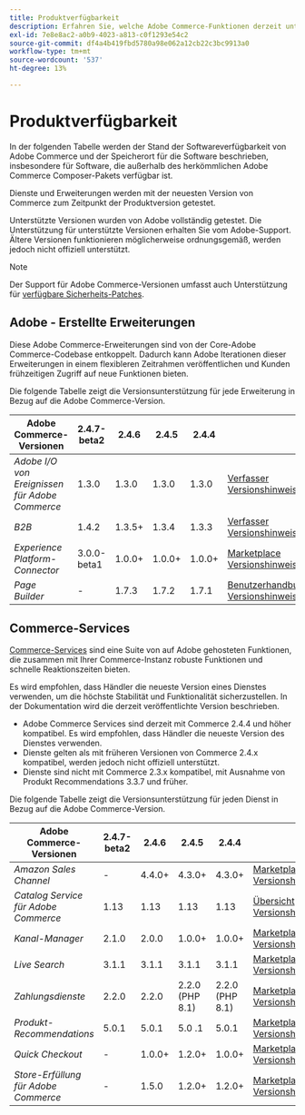 ```yaml
---
title: Produktverfügbarkeit
description: Erfahren Sie, welche Adobe Commerce-Funktionen derzeit unterstützt werden, und überprüfen Sie deren Kompatibilität mit bestimmten Adobe Commerce-Versionen.
exl-id: 7e8e8ac2-a0b9-4023-a813-c0f1293e54c2
source-git-commit: df4a4b419fbd5780a98e062a12cb22c3bc9913a0
workflow-type: tm+mt
source-wordcount: '537'
ht-degree: 13%

---
```


# Produktverfügbarkeit

In der folgenden Tabelle werden der Stand der Softwareverfügbarkeit von Adobe Commerce und der Speicherort für die Software beschrieben, insbesondere für Software, die außerhalb des herkömmlichen Adobe Commerce Composer-Pakets verfügbar ist.

Dienste und Erweiterungen werden mit der neuesten Version von Commerce zum Zeitpunkt der Produktversion getestet.

Unterstützte Versionen wurden von Adobe vollständig getestet. Die Unterstützung für unterstützte Versionen erhalten Sie vom Adobe-Support. Ältere Versionen funktionieren möglicherweise ordnungsgemäß, werden jedoch nicht offiziell unterstützt.

>[!NOTE]
>
>Der Support für Adobe Commerce-Versionen umfasst auch Unterstützung für [verfügbare Sicherheits-Patches](versions.md).

## Adobe - Erstellte Erweiterungen

Diese Adobe Commerce-Erweiterungen sind von der Core-Adobe Commerce-Codebase entkoppelt. Dadurch kann Adobe Iterationen dieser Erweiterungen in einem flexibleren Zeitrahmen veröffentlichen und Kunden frühzeitigen Zugriff auf neue Funktionen bieten.


Die folgende Tabelle zeigt die Versionsunterstützung für jede Erweiterung in Bezug auf die Adobe Commerce-Version.

| **Adobe Commerce-Versionen** | 2.4.7-beta2 | 2.4.6 | 2.4.5 | 2.4.4 |                                                                                                                                                                                                                                          |
|---------------------------------------|-------------|--------|--------|--------|------------------------------------------------------------------------------------------------------------------------------------------------------------------------------------------------------------------------------------------|
| _Adobe I/O von Ereignissen für Adobe Commerce_ | 1.3.0 | 1.3.0 | 1.3.0 | 1.3.0 | [Verfasser](https://developer.adobe.com/commerce/extensibility/events/installation/) <br/>[Versionshinweise](https://developer.adobe.com/commerce/extensibility/events/release-notes/) |
| _B2B_ | 1.4.2 | 1.3.5+ | 1.3.4 | 1.3.3 | [Verfasser](https://experienceleague.adobe.com/docs/commerce-admin/b2b/install.html) <br/> [Versionshinweise](https://experienceleague.adobe.com/docs/commerce-admin/b2b/release-notes.html) |
| _Experience Platform-Connector_ | 3.0.0-beta1 | 1.0.0+ | 1.0.0+ | 1.0.0+ | [Marketplace](https://commercemarketplace.adobe.com/magento-experience-platform-connector.html)<br/>[Versionshinweise](https://experienceleague.adobe.com/docs/commerce-merchant-services/experience-platform-connector/release-notes.html) |
| _Page Builder_ | - | 1.7.3 | 1.7.2 | 1.7.1 | [Benutzerhandbuch](https://experienceleague.adobe.com/docs/commerce-admin/page-builder/guide-overview.html)<br/> [Versionshinweise](https://experienceleague.adobe.com/docs/commerce-admin/page-builder/release-notes.html) |

## Commerce-Services

[Commerce-Services](https://experienceleague.adobe.com/docs/commerce-merchant-services/user-guides/home.html) sind eine Suite von auf Adobe gehosteten Funktionen, die zusammen mit Ihrer Commerce-Instanz robuste Funktionen und schnelle Reaktionszeiten bieten.

Es wird empfohlen, dass Händler die neueste Version eines Dienstes verwenden, um die höchste Stabilität und Funktionalität sicherzustellen. In der Dokumentation wird die derzeit veröffentlichte Version beschrieben.

* Adobe Commerce Services sind derzeit mit Commerce 2.4.4 und höher kompatibel. Es wird empfohlen, dass Händler die neueste Version des Dienstes verwenden.
* Dienste gelten als mit früheren Versionen von Commerce 2.4.x kompatibel, werden jedoch nicht offiziell unterstützt.
* Dienste sind nicht mit Commerce 2.3.x kompatibel, mit Ausnahme von Produkt Recommendations 3.3.7 und früher.

Die folgende Tabelle zeigt die Versionsunterstützung für jeden Dienst in Bezug auf die Adobe Commerce-Version.

| **Adobe Commerce-Versionen** | 2.4.7-beta2 | 2.4.6 | 2.4.5 | 2.4.4 |                                                                                                                                                                                                                                                |
|----------------------------------------|-------------|--------|-----------------|-----------------|------------------------------------------------------------------------------------------------------------------------------------------------------------------------------------------------------------------------------------------------|
| _Amazon Sales Channel_ | - | 4.4.0+ | 4.3.0+ | 4.3.0+ | [Marketplace](https://commercemarketplace.adobe.com/magento-module-amazon.html)<br/> [Versionshinweise](https://experienceleague.adobe.com/docs/commerce-channels/amazon/release-notes.html) |
| _Catalog Service für Adobe Commerce_ | 1.13 | 1.13 | 1.13 | 1.13 | [Übersicht](https://experienceleague.adobe.com/docs/commerce-merchant-services/catalog-service/guide-overview.html)<br/> [Versionshinweise](https://experienceleague.adobe.com/docs/commerce-merchant-services/catalog-service/release-notes.html) |
| _Kanal-Manager_ | 2.1.0 | 2.0.0 | 1.0.0+ | 1.0.0+ | [Marketplace](https://commercemarketplace.adobe.com/magento-channel-manager.html)<br/> [Versionshinweise](https://experienceleague.adobe.com/docs/commerce-channels/channel-manager/release-notes.html) |
| _Live Search_ | 3.1.1 | 3.1.1 | 3.1.1 | 3.1.1 | [Marketplace](https://commercemarketplace.adobe.com/magento-live-search.html)<br/>[Versionshinweise](https://experienceleague.adobe.com/docs/commerce-merchant-services/live-search/release-notes.html) |
| _Zahlungsdienste_ | 2.2.0 | 2.2.0 | 2.2.0 (PHP 8.1) | 2.2.0 (PHP 8.1) | [Marketplace](https://commercemarketplace.adobe.com/magento-payment-services.html)<br/> [Versionshinweise](https://commercemarketplace.adobe.com/magento-payment-services.html) |
| _Produkt-Recommendations_ | 5.0.1 | 5.0.1 | 5.0 .1 | 5.0.1 | [Marketplace](https://commercemarketplace.adobe.com/magento-product-recommendations.html)<br/> [Versionshinweise](https://experienceleague.adobe.com/docs/commerce-merchant-services/product-recommendations/release-notes.html) |
| _Quick Checkout_ | - | 1.0.0+ | 1.2.0+ | 1.0.0+ | [Marketplace](https://commercemarketplace.adobe.com/magento-quick-checkout.html)<br/> [Versionshinweise](https://experienceleague.adobe.com/docs/commerce-merchant-services/product-recommendations/release-notes.html) |
| _Store-Erfüllung für Adobe Commerce_ | - | 1.5.0 | 1.2.0+ | 1.2.0+ | [Marketplace](https://commercemarketplace.adobe.com/store-fulfillment-magento-walmart.html)<br/> [Versionshinweise](https://experienceleague.adobe.com/docs/commerce-merchant-services/store-fulfillment/release-notes.html) |
